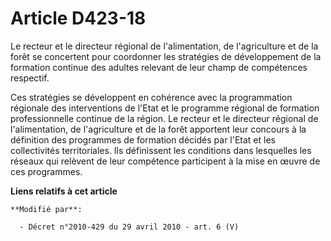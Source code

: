 # Article D423-18

Le recteur et le         directeur régional de l'alimentation, de l'agriculture et de la forêt  se concertent pour coordonner
les stratégies de développement de la formation continue des adultes relevant de leur champ de compétences respectif. 

Ces stratégies se développent en cohérence avec la programmation régionale des interventions de l'Etat et le programme
régional de formation professionnelle continue de la région. Le recteur et le         directeur régional de l'alimentation,
de l'agriculture et de la forêt  apportent leur concours à la définition des programmes de formation décidés par l'Etat et
les collectivités territoriales. Ils définissent les conditions dans lesquelles les réseaux qui relèvent de leur compétence
participent à la mise en œuvre de ces programmes.

**Liens relatifs à cet article**

	**Modifié par**:

	  - Décret n°2010-429 du 29 avril 2010 - art. 6 (V)
